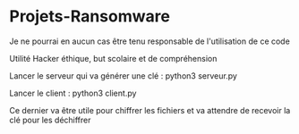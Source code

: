 # Projets-Ransomware


Je ne pourrai en aucun cas être tenu responsable de l'utilisation de ce code

Utilité Hacker éthique, but scolaire et de compréhension


Lancer le serveur qui va générer une clé : python3 serveur.py

Lancer le client : python3 client.py

Ce dernier va être utile pour chiffrer les fichiers et va attendre de recevoir la clé pour les déchiffrer 
